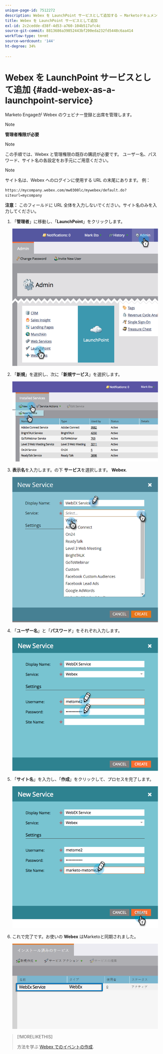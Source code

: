 ```yaml
---
unique-page-id: 7512272
description: Webex を LaunchPoint サービスとして追加する — Marketoドキュメント — 製品ドキュメント
title: Webex を LaunchPoint サービスとして追加
exl-id: 2c2cedde-d38f-4d53-a760-104b517afc4c
source-git-commit: 8813686a39852443bf200eda232fd5448c6aa414
workflow-type: tm+mt
source-wordcount: '144'
ht-degree: 34%

---
```


# Webex を LaunchPoint サービスとして追加 {#add-webex-as-a-launchpoint-service}

Marketo Engageが Webex のウェビナー登録と出席を管理します。

>[!NOTE]
>
>**管理者権限が必要**

>[!NOTE]
>
>この手順では、Webex と管理権限の既存の購読が必要です。 ユーザー名、パスワード、サイト名の各設定をお手元にご用意ください。

>[!NOTE]
>
>サイト名は、Webex へのログインに使用する URL の末尾にあります。 例：
>
>`https://mycompany.webex.com/mw0300lc/mywebex/default.do?siteurl=mycompany`
>
>**注意：** このフィールドに URL 全体を入力しないでください。サイト名のみを入力してください。

1. 「**管理者**」に移動し、「**LaunchPoint**」をクリックします。

   ![](assets/image2015-4-23-11-3a20-3a43.png)

1. 「**新規**」を選択し、次に「**新規サービス**」を選択します。

   ![](assets/webex-new-service.png)

1. **表示名**&#x200B;を入力します。の下 **サービス**&#x200B;を選択します。 **Webex**.

   ![](assets/new-service-webex.png)

1. 「**ユーザー名**」と「**パスワード**」をそれぞれ入力します。

   ![](assets/image2015-4-24-18-3a56-3a56.png)

1. 「**サイト名**」を入力し、「**作成**」をクリックして、プロセスを完了します。

   ![](assets/image2015-4-24-18-3a58-3a43.png)

1. これで完了です。お使いの **Webex** はMarketoと同期されました。

   ![](assets/webex.png)

>[!MORELIKETHIS]
>
>方法を学ぶ [Webex でのイベントの作成](/help/marketo/product-docs/demand-generation/events/create-an-event/create-an-event-with-webex.md).
